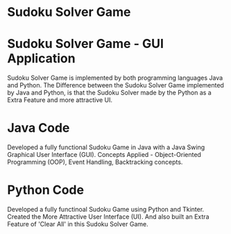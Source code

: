 # Sudoku Solver Game

# Sudoku Solver Game - GUI Application

<!-- [Java](https://github.com/user-attachments/assets/bfafdd57-47fb-4e3f-8443-920efbf9207c)
<br>
[Python](https://github.com/user-attachments/assets/ded444cf-be24-4665-b830-6819a72fa4a0) -->

Sudoku Solver Game is implemented by both programming languages Java and Python.
The Difference between the Sudoku Solver Game implemented by Java and Python, is that the Sudoku Solver made by the Python as a Extra Feature and more attractive UI.

# Java Code

Developed a fully functional Sudoku Game in Java with a Java Swing Graphical User Interface (GUI).
Concepts Applied - Object-Oriented Programming (OOP), Event Handling, Backtracking concepts.

# Python Code

Developed a fully functinoal Sudoku Game using Python and Tkinter.
Created the More Attractive User Interface (UI).
And also built an Extra Feature of 'Clear All' in this Sudoku Solver Game.
